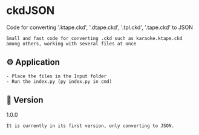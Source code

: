 # ckdJSON
Code for converting '.ktape.ckd', '.dtape.ckd', '.tpl.ckd', '.tape.ckd' to JSON

```
Small and fast code for converting .ckd such as karaoke.ktape.ckd 
among others, working with several files at once
```

## ⚙️ Application

```
- Place the files in the Input folder
- Run the index.py (py index.py in cmd)
```

## 📌 Version
1.0.0

```
It is currently in its first version, only converting to JSON.
```
